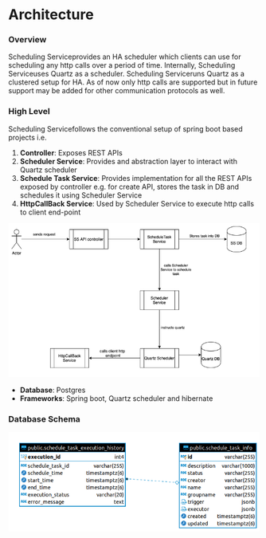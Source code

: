 # Architecture

### Overview

Scheduling Serviceprovides an HA scheduler which clients can use for scheduling any http calls over a period of
time. Internally, Scheduling Serviceuses Quartz as a scheduler. Scheduling Serviceruns Quartz as a clustered setup for HA. As of
now only http calls are supported but in future support may be added for other communication
protocols as well.

### High Level

Scheduling Servicefollows the conventional setup of spring boot based projects i.e.

1. **Controller**: Exposes REST APIs
2. **Scheduler Service**: Provides and abstraction layer to interact with Quartz scheduler
3. **Schedule Task Service**: Provides implementation for all the REST APIs exposed by controller
   e.g. for create API, stores the task in DB and schedules it using Scheduler Service
4. **HttpCallBack Service**: Used by Scheduler Service to execute http calls to client end-point

![Architecture Diagram](hld.png)

* **Database**:  Postgres
* **Frameworks**: Spring boot, Quartz scheduler and hibernate

### Database Schema

![ER Diagram](db.png)
